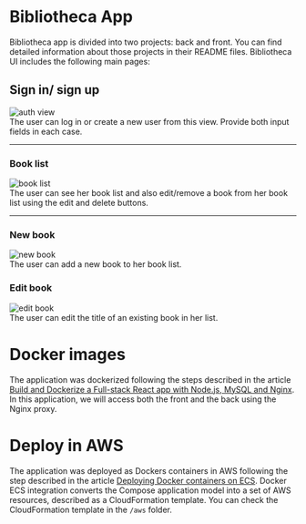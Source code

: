 # Bibliotheca App

Bibliotheca app is divided into two projects: back and front. You can find detailed information about those projects in their README files.
Bibliotheca UI includes the following main pages:

## Sign in/ sign up

![auth view]()
<br>The user can log in or create a new user from this view. Provide both input fields in each case.

---

### Book list

![book list]()
<br>The user can see her book list and also edit/remove a book from her book list using the edit and delete buttons.

---

### New book

![new book]()
<br>The user can add a new book to her book list.

### Edit book

![edit book]()
<br>The user can edit the title of an existing book in her list.

# Docker images

The application was dockerized following the steps described in the article [Build and Dockerize a Full-stack React app with Node.js, MySQL and Nginx](https://www.section.io/engineering-education/build-and-dockerize-a-full-stack-react-app-with-nodejs-and-nginx/).
In this application, we will access both the front and the back using the Nginx proxy.

# Deploy in AWS

The application was deployed as Dockers containers in AWS following the step described in the article [Deploying Docker containers on ECS](https://docs.docker.com/cloud/ecs-integration/). Docker ECS integration converts the Compose application model into a set of AWS resources, described as a CloudFormation template. You can check the CloudFormation template in the `/aws` folder.
